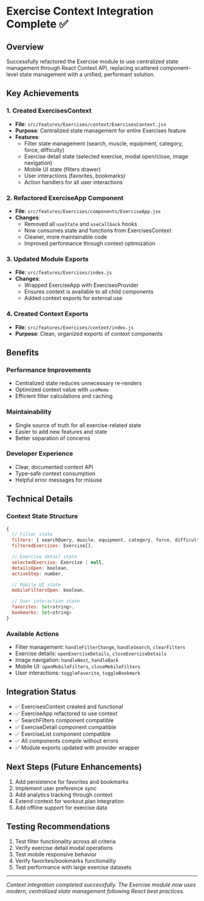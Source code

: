 # Exercise Context Integration Complete ✅

## Overview

Successfully refactored the Exercise module to use centralized state management through React Context API, replacing scattered component-level state management with a unified, performant solution.

## Key Achievements

### 1. Created ExercisesContext

- **File**: `src/features/Exercises/context/ExercisesContext.jsx`
- **Purpose**: Centralized state management for entire Exercises feature
- **Features**:
  - Filter state management (search, muscle, equipment, category, force, difficulty)
  - Exercise detail state (selected exercise, modal open/close, image navigation)
  - Mobile UI state (filters drawer)
  - User interactions (favorites, bookmarks)
  - Action handlers for all user interactions

### 2. Refactored ExerciseApp Component

- **File**: `src/features/Exercises/components/ExerciseApp.jsx`
- **Changes**:
  - Removed all `useState` and `useCallback` hooks
  - Now consumes state and functions from ExercisesContext
  - Cleaner, more maintainable code
  - Improved performance through context optimization

### 3. Updated Module Exports

- **File**: `src/features/Exercises/index.js`
- **Changes**:
  - Wrapped ExerciseApp with ExercisesProvider
  - Ensures context is available to all child components
  - Added context exports for external use

### 4. Created Context Exports

- **File**: `src/features/Exercises/context/index.js`
- **Purpose**: Clean, organized exports of context components

## Benefits

### Performance Improvements

- Centralized state reduces unnecessary re-renders
- Optimized context value with `useMemo`
- Efficient filter calculations and caching

### Maintainability

- Single source of truth for all exercise-related state
- Easier to add new features and state
- Better separation of concerns

### Developer Experience

- Clear, documented context API
- Type-safe context consumption
- Helpful error messages for misuse

## Technical Details

### Context State Structure

```javascript
{
  // Filter state
  filters: { searchQuery, muscle, equipment, category, force, difficulty },
  filteredExercises: Exercise[],

  // Exercise detail state
  selectedExercise: Exercise | null,
  detailsOpen: boolean,
  activeStep: number,

  // Mobile UI state
  mobileFiltersOpen: boolean,

  // User interaction state
  favorites: Set<string>,
  bookmarks: Set<string>
}
```

### Available Actions

- Filter management: `handleFilterChange`, `handleSearch`, `clearFilters`
- Exercise details: `openExerciseDetails`, `closeExerciseDetails`
- Image navigation: `handleNext`, `handleBack`
- Mobile UI: `openMobileFilters`, `closeMobileFilters`
- User interactions: `toggleFavorite`, `toggleBookmark`

## Integration Status

- ✅ ExercisesContext created and functional
- ✅ ExerciseApp refactored to use context
- ✅ SearchFilters component compatible
- ✅ ExerciseDetail component compatible
- ✅ ExerciseList component compatible
- ✅ All components compile without errors
- ✅ Module exports updated with provider wrapper

## Next Steps (Future Enhancements)

1. Add persistence for favorites and bookmarks
2. Implement user preference sync
3. Add analytics tracking through context
4. Extend context for workout plan integration
5. Add offline support for exercise data

## Testing Recommendations

1. Test filter functionality across all criteria
2. Verify exercise detail modal operations
3. Test mobile responsive behavior
4. Verify favorites/bookmarks functionality
5. Test performance with large exercise datasets

---

_Context integration completed successfully. The Exercise module now uses modern, centralized state management following React best practices._
